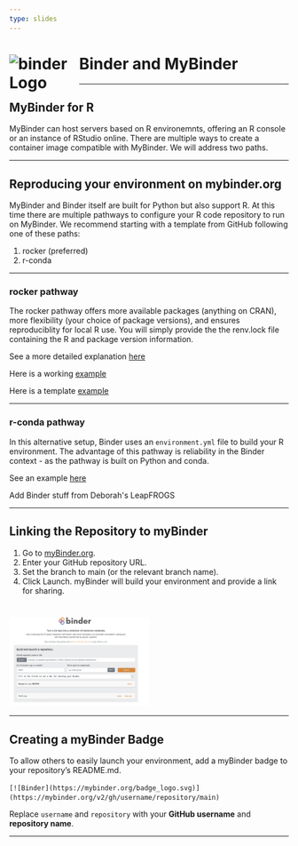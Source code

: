 ```yaml
---
type: slides
---
```


<div><h1><img src="https://mybinder.org/static/logo.svg?v=fe52c40adc69454ba7536393f76ebd715e5fb75f5feafe16a27c47483eabf3311c14ed9fda905c49915d6dbf369ae68fb855a40dd05489a7b9542a9ee532e92b" alt="binder Logo" width=25% align="left"/>Binder and MyBinder</h1></div>

---

## MyBinder for R

MyBinder can host servers based on R environemnts, offering an R console or an instance of RStudio online. There are multiple ways to create a container image compatible with MyBinder. We will address two paths.

---

## Reproducing your environment on mybinder.org

MyBinder and Binder itself are built for Python but also support R. At this time there are multiple pathways to configure your R code repository to run on MyBinder. We recommend starting with a template from GitHub following one of these paths:

1. rocker (preferred)
2. r-conda

---

### rocker pathway

The rocker pathway offers more available packages (anything on CRAN), more flexibility (your choice of package versions), and ensures reproduciblity for local R use. You will simply provide the the renv.lock file containing the R and package version information.

See a more detailed explanation [here](https://github.com/rocker-org/binder/)

Here is a working [example](https://github.com/DaveEdge1/Devils_Hole2)

Here is a template [example](https://github.com/DaveEdge1/Devils_Hole2)

---

### r-conda pathway

In this alternative setup, Binder uses an `environment.yml` file to build your R environment. The advantage of this pathway is reliability in the Binder context - as the pathway is built on Python and conda.

See an example [here](https://github.com/binder-examples/r-conda)

Add Binder stuff from Deborah's LeapFROGS

---

## Linking the Repository to myBinder

1. Go to [myBinder.org](https://mybinder.org).
2. Enter your GitHub repository URL.
3. Set the branch to main (or the relevant branch name).
4. Click Launch. myBinder will build your environment and provide a link for sharing.

<div><h1><img src="https://github.com/LinkedEarth/LeapFROGS/blob/main/static/module6/myBinder.png?raw=true" alt="myBinder" width=50% align="center"/></h1></div>

---

## Creating a myBinder Badge

To allow others to easily launch your environment, add a myBinder badge to your repository’s README.md.

`[![Binder](https://mybinder.org/badge_logo.svg)](https://mybinder.org/v2/gh/username/repository/main)`

Replace `username` and `repository` with your **GitHub username** and **repository name**.

---
